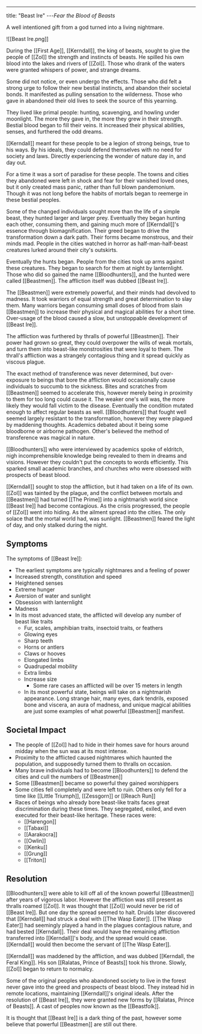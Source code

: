 ---
title: "Beast Ire"
---*Fear the Blood of Beasts*

A well intentioned gift from a god turned into a living nightmare.

![[Beast Ire.png]]

During the [[First Age]], [[Kerndall]], the king of beasts, sought to give the people of [[Zol]] the strength and instincts of beasts. He spilled his own blood into the lakes and rivers of [[Zol]]. Those who drank of the waters were granted whispers of power, and strange dreams.

Some did not notice, or even undergo the effects. Those who did felt a strong urge to follow their new bestial instincts, and abandon their societal bonds. It manifested as pulling sensation to the wilderness. Those who gave in abandoned their old lives to seek the source of this yearning.

They lived like primal people: hunting, scavenging, and howling under moonlight. The more they gave in, the more they grew in their strength. Bestial blood began to fill their veins. It increased their physical abilities, senses, and furthered the odd dreams.

[[Kerndall]] meant for these people to be a legion of strong beings, true to his ways. By his ideals, they could defend themselves with no need for society and laws. Directly experiencing the wonder of nature day in, and day out.

For a time it was a sort of paradise for these people. The towns and cities they abandoned were left in shock and fear for their vanished loved ones, but it only created mass panic, rather than full blown pandemonium. Though it was not long before the habits of mortals began to reemerge in these bestial peoples.

Some of the changed individuals sought more than the life of a simple beast, they hunted larger and larger prey. Eventually they began hunting each other, consuming them, and gaining much more of [[Kerndall]]'s essence through biomagnification. Their greed began to drive the transformation down a dark path. Their forms became monstrous, and their minds mad. People in the cities watched in horror as half-man-half-beast creatures lurked around their city's outskirts.

Eventually the hunts began. People from the cities took up arms against these creatures. They began to search for them at night by lanternlight. Those who did so gained the name [[Bloodhunters]], and the hunted were called [[Beastmen]]. The affliction itself was dubbed [[Beast Ire]].

The [[Beastmen]] were extremely powerful, and their minds had devolved to madness. It took warriors of equal strength and great determination to slay them. Many warriors began consuming small doses of blood from slain [[Beastmen]] to increase their physical and magical abilities for a short time. Over-usage of the blood caused a slow, but unstoppable development of [[Beast Ire]].

The affliction was furthered by thralls of powerful [[Beastmen]]. Their power had grown so great, they could overpower the wills of weak mortals, and turn them into beast-like monstrosities that were loyal to them. The thrall's affliction was a strangely contagious thing and it spread quickly as viscous plague. 

The exact method of transference was never determined, but over-exposure to beings that bore the affliction would occasionally cause individuals to succumb to the sickness. Bites and scratches from [[Beastmen]] seemed to accelerate this, however merely being in proximity to them for too long could cause it. The weaker one's will was, the more likely they would fall victim to the disease. Eventually the condition mutated enough to affect regular beasts as well. [[Bloodhunters]] that fought well seemed largely resistant to the transformation, however they were plagued by maddening thoughts. Academics debated about it being some bloodborne or airborne pathogen. Other's believed the method of transference was magical in nature.

[[Bloodhunters]] who were interviewed by academics spoke of eldritch, nigh incomprehensible knowledge being revealed to them in dreams and visions. However they couldn't put the concepts to words efficiently. This sparked small academic branches, and churches who were obsessed with prospects of beast blood.

[[Kerndall]] sought to stop the affliction, but it had taken on a life of its own. [[Zol]] was tainted by the plague, and the conflict between mortals and [[Beastmen]] had turned [[The Prime]] into a nightmarish world since [[Beast Ire]] had become contagious. As the crisis progressed, the people of [[Zol]] went into hiding. As the ailment spread into the cities. The only solace that the mortal world had, was sunlight. [[Beastmen]] feared the light of day, and only stalked during the night.

## Symptoms
The symptoms of [[Beast Ire]]:
- The earliest symptoms are typically nightmares and a feeling of power
- Increased strength, constitution and speed
- Heightened senses
- Extreme hunger
- Aversion of water and sunlight
- Obsession with lanternlight
- Madness
- In its most advanced state, the afflicted will develop any number of beast like traits
	- Fur, scales, amphibian traits, insectoid traits, or feathers
	- Glowing eyes
	- Sharp teeth
	- Horns or antlers
	- Claws or hooves
	- Elongated limbs
	- Quadrupedal mobility
	- Extra limbs
	- Increase size
		- Some rare cases an afflicted will be over 15 meters in length
	- In its most powerful state, beings will take on a nightmarish appearance. Long strange hair, many eyes, dark tendrils, exposed bone and viscera, an aura of madness, and unique magical abilities are just some examples of what powerful [[Beastmen]] manifest.

## Societal Impact
- The people of [[Zol]] had to hide in their homes save for hours around midday when the sun was at its most intense.
- Proximity to the afflicted caused nightmares which haunted the population, and supposedly turned them to thralls on occasion.
- Many brave individuals had to become [[Bloodhunters]] to defend the cities and cull the numbers of [[Beastmen]]
- Some [[Beastmen]] became so powerful they gained worshippers
- Some cities fell completely and were left to ruin. Others only fell for a time like [[Little Triumph]], [[Zessgorn]] or [[Reach Run]]
- Races of beings who already bore beast-like traits faces great discrimination during these times. They segregated, exiled, and even executed for their beast-like heritage. These races were:
	- [[Harengon]]
	- [[Tabaxi]]
	- [[Aarakocra]]
	- [[Owlin]]
	- [[Kenku]]
	- [[Grung]]
	- [[Triton]]

## Resolution
[[Bloodhunters]] were able to kill off all of the known powerful [[Beastmen]] after years of vigorous labor. However the affliction was still present as thralls roamed [[Zol]]. It was thought that [[Zol]] would never be rid of [[Beast Ire]]. But one day the spread seemed to halt. Druids later discovered that [[Kerndall]] had struck a deal with [[The Wasp Eater]]. [[The Wasp Eater]] had seemingly played a hand in the plagues contagious nature, and had bested [[Kerndall]]. Their deal would have the remaining affliction transferred into [[Kerndall]]'s body, and the spread would cease. [[Kerndall]] would then become the servant of [[The Wasp Eater]].

[[Kerndall]] was maddened by the affliction, and was dubbed [[Kerndall, the Feral King]]. His son [[Ralatas, Prince of Beasts]] took his throne. Slowly, [[Zol]] began to return to normalcy.

Some of the original peoples who abandoned society to live in the forest never gave into the greed and prospects of beast blood. They instead hid in remote locations, maintaining [[Kerndall]]'s original ideals. After the resolution of [[Beast Ire]], they were granted new forms by [[Ralatas, Prince of Beasts]]. A cast of peoples now known as the [[Beastfolk]].

It is thought that [[Beast Ire]] is a dark thing of the past, however some believe that powerful [[Beastmen]] are still out there.